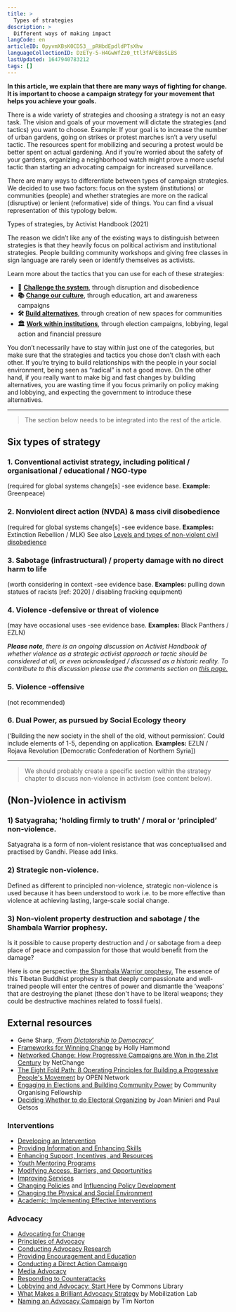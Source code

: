 ```yaml
---
title: >
  Types of strategies
description: >
  Different ways of making impact
langCode: en
articleID: 0pyvmXBsK0CD53__pRHbdEpdldPTsXhw
languageCollectionID: DzETy-5-H4GwWfZz0_ttl3fAPEBsSLBS
lastUpdated: 1647940783212
tags: []
---
```


**In this article, we explain that there are many ways of fighting for change. It is important to choose a campaign strategy for your movement that helps you achieve your goals.**

There is a wide variety of strategies and choosing a strategy is not an easy task. The vision and goals of your movement will dictate the strategies (and tactics) you want to choose. Example: If your goal is to increase the number of urban gardens, going on strikes or protest marches isn’t a very useful tactic. The resources spent for mobilizing and securing a protest would be better spent on actual gardening. And if you’re worried about the safety of your gardens, organizing a neighborhood watch might prove a more useful tactic than starting an advocating campaign for increased surveillance.

There are many ways to differentiate between types of campaign strategies. We decided to use two factors: focus on the system (institutions) or communities (people) and whether strategies are more on the radical (disruptive) or lenient (reformative) side of things. You can find a visual representation of this typology below.

<div><figcaption>Types of strategies, by Activist Handbook (2021)</figcaption></div>

The reason we didn’t like any of the existing ways to distinguish between strategies is that they heavily focus on political activism and institutional strategies. People building community workshops and giving free classes in sign language are rarely seen or identify themselves as activists.

Learn more about the tactics that you can use for each of these strategies:

-   **📢** [**Challenge the system**](/tactics/system-challanging), through disruption and disobedience
-   **📚** [**Change our culture**](/tactics/cultural), through education, art and awareness campaigns
-   **🛠** [**Build alternatives**](/tactics/alternative-building), through creation of new spaces for communities
-   **🏛** [**Work within institutions**](/tactics/institutional), through election campaigns, lobbying, legal action and financial pressure

You don’t necessarily have to stay within just one of the categories, but make sure that the strategies and tactics you chose don’t clash with each other. If you’re trying to build relationships with the people in your social environment, being seen as “radical” is not a good move. On the other hand, if you really want to make big and fast changes by building alternatives, you are wasting time if you focus primarily on policy making and lobbying, and expecting the government to introduce these alternatives.

* * *

> The section below needs to be integrated into the rest of the article.

## **Six types of strategy**

### **1\. Conventional activist strategy, including political / organisational / educational / NGO-type**

(required for global systems change\[s\] -see evidence base. **Example:** Greenpeace)

### **2\. Nonviolent direct action (NVDA) & mass civil disobedience**

(required for global systems change\[s\] -see evidence base. **Examples:** Extinction Rebellion / MLK) See also [Levels and types of non-violent civil disobedience](/strategy/civil-disobedience)

### **3\. Sabotage (infrastructural) / property damage with no direct harm to life**

(worth considering in context -see evidence base. **Examples:** pulling down statues of racists \[ref: 2020\] / disabling fracking equipment)

### **4\. Violence -defensive or threat of violence**

(may have occasional uses -see evidence base. **Examples:** Black Panthers / EZLN)

_**Please note**, there is an ongoing discussion on Activist Handbook of whether violence as a strategic activist approach or tactic should be considered at all, or even acknowledged / discussed as a historic reality. To contribute to this discussion please use the comments section on_ [_this page._](/discussion/violence)

### **5\. Violence -offensive**

(not recommended)

### **6\. Dual Power, as pursued by Social Ecology theory**

(‘Building the new society in the shell of the old, without permission’. Could include elements of 1-5, depending on application. **Examples:** EZLN / Rojava Revolution \[Democratic Confederation of Northern Syria\])

* * *

> We should probably create a specific section within the strategy chapter to discuss non-violence in activism (see content below).

## (Non-)violence in activism

### **1) Satyagraha; 'holding firmly to truth' / moral or ‘principled’ non-violence.**

Satyagraha is a form of non-violent resistance that was conceptualised and practised by Gandhi. Please add links.

### **2) Strategic non-violence.**

Defined as different to principled non-violence, strategic non-violence is used because it has been understood to work i.e. to be more effective than violence at achieving lasting, large-scale social change.

### **3) Non-violent property destruction and sabotage / the Shambala Warrior prophesy.**

Is it possible to cause property destruction and / or sabotage from a deep place of peace and compassion for those that would benefit from the damage?

Here is one perspective: [the Shambala Warrior prophesy.](https://www.youtube.com/watch?v=wt-j-nhej8E&t=568s&ab_channel=FacingFuture) The essence of this Tibetan Buddhist prophesy is that deeply compassionate and well-trained people will enter the centres of power and dismantle the ‘weapons’ that are destroying the planet (these don't have to be literal weapons; they could be destructive machines related to fossil fuels).

## External resources

-   Gene Sharp, [_‘From Dictatorship to Democracy’_](http://www.cfic.org.uk/media/From%20dictatorship%20to%20democracy.pdf)
-   [Frameworks for Winning Change](https://commonslibrary.org/frameworks-for-winning-change/) by Holly Hammond
-   [Networked Change: How Progressive Campaigns are Won in the 21st Century](https://commonslibrary.org/networked-change/) by NetChange
-   [The Eight Fold Path: 8 Operating Principles for Building a Progressive People's Movement](https://commonslibrary.org/the-eight-fold-path/) by OPEN Network
-   [Engaging in Elections and Building Community Power](https://commonslibrary.org/engaging-in-elections-and-building-community-power/) by Community Organising Fellowship
-   [Deciding Whether to do Electoral Organizing](https://commonslibrary.org/deciding-whether-to-do-electoral-organizing/) by Joan Minieri and Paul Getsos

### Interventions

-   [Developing an Intervention](https://ctb.ku.edu/en/developing-intervention)
-   [Providing Information and Enhancing Skills](https://ctb.ku.edu/en/table-of-contents/implement/provide-information-enhance-skills)
-   [Enhancing Support, Incentives, and Resources](https://ctb.ku.edu/en/table-of-contents/implement/enhancing-support)
-   [Youth Mentoring Programs](https://ctb.ku.edu/en/table-of-contents/implement/youth-mentoring)
-   [Modifying Access, Barriers, and Opportunities](https://ctb.ku.edu/en/table-of-contents/implement/access-barriers-opportunities)
-   [Improving Services](https://ctb.ku.edu/en/table-of-contents/implement/improving-services)
-   [Changing Policies](https://ctb.ku.edu/en/table-of-contents/implement/changing-policies) and [Influencing Policy Development](https://ctb.ku.edu/en/influencing-policy-development)
-   [Changing the Physical and Social Environment](https://ctb.ku.edu/en/table-of-contents/implement/physical-social-environment)
-   [Academic: Implementing Effective Interventions](https://ctb.ku.edu/en/best-change-processes/implementing-effective-interventions/overview)

### Advocacy

-   [Advocating for Change](https://ctb.ku.edu/en/advocating-change)
-   [Principles of Advocacy](https://ctb.ku.edu/en/table-of-contents/advocacy/advocacy-principles)
-   [Conducting Advocacy Research](https://ctb.ku.edu/en/table-of-contents/advocacy/advocacy-research)
-   [Providing Encouragement and Education](https://ctb.ku.edu/en/table-of-contents/advocacy/encouragement-education)
-   [Conducting a Direct Action Campaign](https://ctb.ku.edu/en/table-of-contents/advocacy/direct-action)
-   [Media Advocacy](https://ctb.ku.edu/en/table-of-contents/advocacy/media-advocacy)
-   [Responding to Counterattacks](https://ctb.ku.edu/en/table-of-contents/advocacy/respond-to-counterattacks)
-   [Lobbying and Advocacy: Start Here](https://commonslibrary.org/lobbying-and-advocacy-start-here/) by Commons Library
-   [What Makes a Brilliant Advocacy Strategy](https://commonslibrary.org/what-makes-a-brilliant-advocacy-strategy/) by Mobilization Lab
-   [Naming an Advocacy Campaign](https://commonslibrary.org/naming-an-advocacy-campaign/) by Tim Norton